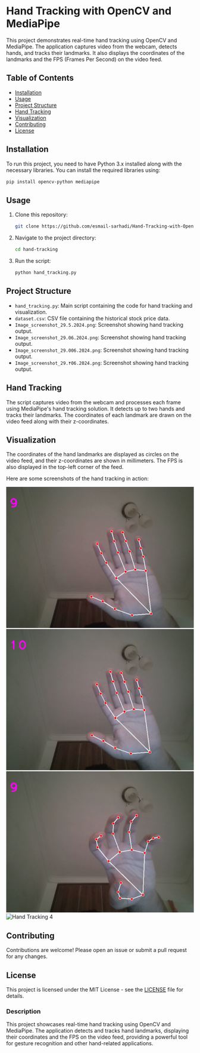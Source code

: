 
# Hand Tracking with OpenCV and MediaPipe

This project demonstrates real-time hand tracking using OpenCV and MediaPipe. The application captures video from the webcam, detects hands, and tracks their landmarks. It also displays the coordinates of the landmarks and the FPS (Frames Per Second) on the video feed.

## Table of Contents
- [Installation](#installation)
- [Usage](#usage)
- [Project Structure](#project-structure)
- [Hand Tracking](#hand-tracking)
- [Visualization](#visualization)
- [Contributing](#contributing)
- [License](#license)

## Installation

To run this project, you need to have Python 3.x installed along with the necessary libraries. You can install the required libraries using:

```bash
pip install opencv-python mediapipe
```

## Usage

1. Clone this repository:
    ```bash
    git clone https://github.com/esmail-sarhadi/Hand-Tracking-with-OpenCV-and-MediaPipe.git
    ```
2. Navigate to the project directory:
    ```bash
    cd hand-tracking
    ```
3. Run the script:
    ```bash
    python hand_tracking.py
    ```

## Project Structure

- `hand_tracking.py`: Main script containing the code for hand tracking and visualization.
- `dataset.csv`: CSV file containing the historical stock price data.
- `Image_screenshot_29.5.2024.png`: Screenshot showing hand tracking output.
- `Image_screenshot_29.06.2024.png`: Screenshot showing hand tracking output.
- `Image_screenshot_29.006.2024.png`: Screenshot showing hand tracking output.
- `Image_screenshot_29.۴06.2024.png`: Screenshot showing hand tracking output.

## Hand Tracking

The script captures video from the webcam and processes each frame using MediaPipe's hand tracking solution. It detects up to two hands and tracks their landmarks. The coordinates of each landmark are drawn on the video feed along with their z-coordinates.

## Visualization

The coordinates of the hand landmarks are displayed as circles on the video feed, and their z-coordinates are shown in millimeters. The FPS is also displayed in the top-left corner of the feed.

Here are some screenshots of the hand tracking in action:

![Hand Tracking 1](Image_screenshot_29.5.2024.png)
![Hand Tracking 2](Image_screenshot_29.06.2024.png)
![Hand Tracking 3](Image_screenshot_29.006.2024.png)
![Hand Tracking 4](Image_screenshot_29.۴06.2024.png)

## Contributing

Contributions are welcome! Please open an issue or submit a pull request for any changes.

## License

This project is licensed under the MIT License - see the [LICENSE](LICENSE) file for details.


### Description

This project showcases real-time hand tracking using OpenCV and MediaPipe. The application detects and tracks hand landmarks, displaying their coordinates and the FPS on the video feed, providing a powerful tool for gesture recognition and other hand-related applications.
